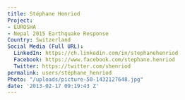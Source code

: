 ```yaml
---
title: Stéphane Henriod
Project:
- EUROSHA
- Nepal 2015 Earthquake Response
Country: Switzerland
Social Media (Full URL):
  LinkedIn: https://ch.linkedin.com/in/stephanehenriod
  Facebook: https://www.facebook.com/stephane.henriod
  Twitter: https://twitter.com/shenriod
permalink: users/stéphane_henriod
Photo: "/uploads/picture-50-1432127648.jpg"
date: '2013-02-17 09:19:43 Z'
---
```


